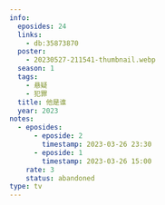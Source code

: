 ```yaml
---
info:
  eposides: 24
  links:
    - db:35873870
  poster:
    - 20230527-211541-thumbnail.webp
  season: 1
  tags:
    - 悬疑
    - 犯罪
  title: 他是谁
  year: 2023
notes:
  - eposides:
      - eposide: 2
        timestamp: 2023-03-26 23:30
      - eposide: 1
        timestamp: 2023-03-26 15:00
    rate: 3
    status: abandoned
type: tv
---
```

